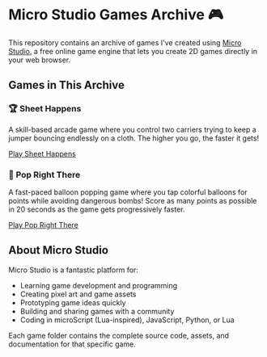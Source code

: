 # Micro Studio Games Archive 🎮

This repository contains an archive of games I've created using [Micro Studio](https://microstudio.dev), a free online game engine that lets you create 2D games directly in your web browser.

## Games in This Archive

### 🏆 Sheet Happens
A skill-based arcade game where you control two carriers trying to keep a jumper bouncing endlessly on a cloth. The higher you go, the faster it gets!

[Play Sheet Happens](https://microstudio.dev/i/EJTheBae/sheethappens/)

### 🎈 Pop Right There
A fast-paced balloon popping game where you tap colorful balloons for points while avoiding dangerous bombs! Score as many points as possible in 20 seconds as the game gets progressively faster.

[Play Pop Right There](https://microstudio.dev/i/EJTheBae/poprightthere/)

## About Micro Studio

Micro Studio is a fantastic platform for:
- Learning game development and programming
- Creating pixel art and game assets
- Prototyping game ideas quickly
- Building and sharing games with a community
- Coding in microScript (Lua-inspired), JavaScript, Python, or Lua

Each game folder contains the complete source code, assets, and documentation for that specific game.
